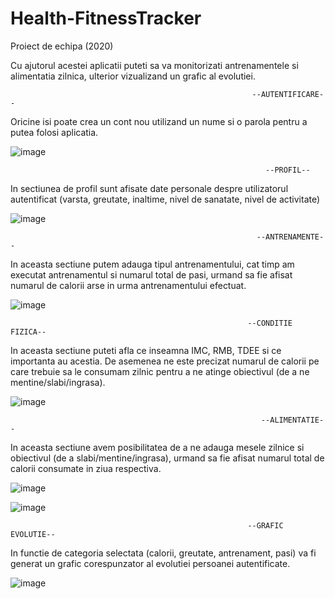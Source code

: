 # Health-FitnessTracker
Proiect de echipa (2020)

Cu ajutorul acestei aplicatii puteti sa va monitorizati antrenamentele si alimentatia zilnica, ulterior vizualizand un grafic al evolutiei.

                                                          --AUTENTIFICARE--

Oricine isi poate crea un cont nou utilizand un nume si o parola pentru a putea folosi aplicatia.

![image](https://user-images.githubusercontent.com/100238002/198836884-425790b9-2a54-41c4-9f15-754a5b3329a3.png)

                                                             --PROFIL--

In sectiunea de profil sunt afisate date personale despre utilizatorul autentificat (varsta, greutate, inaltime, nivel de sanatate, nivel de activitate)

![image](https://user-images.githubusercontent.com/100238002/198837021-7160dc9b-e7dc-4af0-818e-408c307f8c92.png)

                                                           --ANTRENAMENTE--
         
In aceasta sectiune putem adauga tipul antrenamentului, cat timp am executat antrenamentul si numarul total de pasi, urmand sa fie afisat numarul de calorii arse in urma antrenamentului efectuat.         
         
![image](https://user-images.githubusercontent.com/100238002/198837169-2a395348-1c7a-4e16-9b7a-9a9560a77fbc.png)

                                                         --CONDITIE FIZICA--

In aceasta sectiune puteti afla ce inseamna IMC, RMB, TDEE si ce importanta au acestia. De asemenea ne este precizat numarul de calorii pe care trebuie sa le consumam zilnic pentru a ne atinge obiectivul (de a ne mentine/slabi/ingrasa).

![image](https://user-images.githubusercontent.com/100238002/198837219-906f2016-7a28-4f95-a3b8-2d21e3e91ecc.png)

                                                            --ALIMENTATIE--
   
In aceasta sectiune avem posibilitatea de a ne adauga mesele zilnice si obiectivul (de a slabi/mentine/ingrasa), urmand sa fie afisat numarul total de calorii consumate in ziua respectiva.   
   
![image](https://user-images.githubusercontent.com/100238002/198837337-c4be0489-3b70-452c-9acd-3d13a9ab3c16.png)


![image](https://user-images.githubusercontent.com/100238002/198837350-858e2486-5fa2-4fb3-8e71-a025b81ce010.png)
                                  
                                                         --GRAFIC EVOLUTIE--
                           
In functie de categoria selectata (calorii, greutate, antrenament, pasi) va fi generat un grafic corespunzator al evolutiei persoanei autentificate.

![image](https://user-images.githubusercontent.com/100238002/198837409-60777a5e-5546-4a9b-a101-39426b7c06e2.png)


